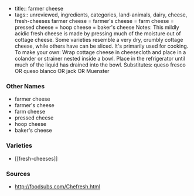 - title:: farmer cheese
- tags:: unreviewed, ingredients, categories, land-animals, dairy, cheese, fresh-cheeses
farmer cheese = farmer's cheese = farm cheese = pressed cheese = hoop cheese = baker's cheese Notes: This mildly acidic fresh cheese is made by pressing much of the moisture out of cottage cheese. Some varieties resemble a very dry, crumbly cottage cheese, while others have can be sliced. It's primarily used for cooking. To make your own: Wrap cottage cheese in cheesecloth and place in a colander or strainer nested inside a bowl. Place in the refrigerator until much of the liquid has drained into the bowl. Substitutes: queso fresco OR queso blanco OR jack OR Muenster

### Other Names

* farmer cheese
* farmer's cheese
* farm cheese
* pressed cheese
* hoop cheese
* baker's cheese

### Varieties

* [[fresh-cheeses]]

### Sources
* http://foodsubs.com/Chefresh.html
